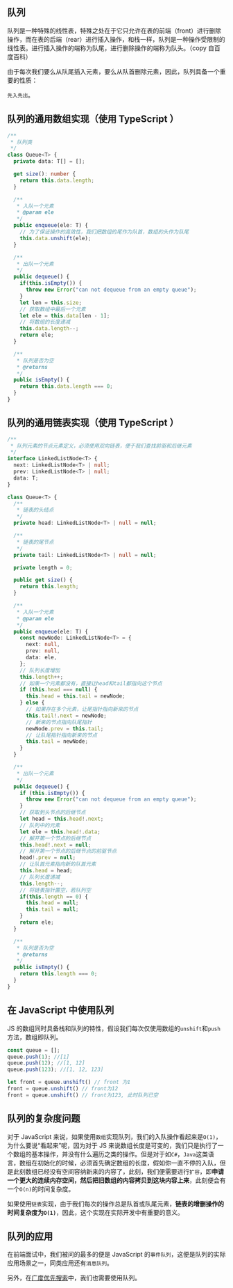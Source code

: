 ## 队列

队列是一种特殊的线性表，特殊之处在于它只允许在表的前端（front）进行删除操作，而在表的后端（rear）进行插入操作，和栈一样，队列是一种操作受限制的线性表。进行插入操作的端称为队尾，进行删除操作的端称为队头。（copy 自百度百科）

由于每次我们要么从队尾插入元素，要么从队首删除元素，因此，队列具备一个重要的性质：

`先入先出`。

## 队列的通用数组实现（使用 TypeScript ）

```TypeScript
/**
 * 队列类
 */
class Queue<T> {
  private data: T[] = [];

  get size(): number {
    return this.data.length;
  }

  /**
   * 入队一个元素
   * @param ele
   */
  public enqueue(ele: T) {
    // 为了保证操作的高效性，我们把数组的尾作为队首，数组的头作为队尾
    this.data.unshift(ele);
  }

  /**
   * 出队一个元素
   */
  public dequeue() {
    if(this.isEmpty()) {
      throw new Error("can not dequeue from an empty queue");
    }
    let len = this.size;
    // 获取数组中最后一个元素
    let ele = this.data[len - 1];
    // 将数组的长度递减
    this.data.length--;
    return ele;
  }

  /**
   * 队列是否为空
   * @returns
   */
  public isEmpty() {
    return this.data.length === 0;
  }
}
```

## 队列的通用链表实现（使用 TypeScript ）

```TypeScript
/**
 * 队列元素的节点元素定义，必须使用双向链表，便于我们查找前驱和后继元素
 */
interface LinkedListNode<T> {
  next: LinkedListNode<T> | null;
  prev: LinkedListNode<T> | null;
  data: T;
}

class Queue<T> {
  /**
   * 链表的头结点
   */
  private head: LinkedListNode<T> | null = null;

  /**
   * 链表的尾节点
   */
  private tail: LinkedListNode<T> | null = null;

  private length = 0;

  public get size() {
    return this.length;
  }

  /**
   * 入队一个元素
   * @param ele
   */
  public enqueue(ele: T) {
    const newNode: LinkedListNode<T> = {
      next: null,
      prev: null,
      data: ele,
    };
    // 队列长度增加
    this.length++;
    // 如果一个元素都没有，直接让head和tail都指向这个节点
    if (this.head === null) {
      this.head = this.tail = newNode;
    } else {
      // 如果存在多个元素，让尾指针指向新来的节点
      this.tail!.next = newNode;
      // 新来的节点指向队尾指针
      newNode.prev = this.tail;
      // 让队尾指针指向新来的节点
      this.tail = newNode;
    }
  }

  /**
   * 出队一个元素
   */
  public dequeue() {
    if (this.isEmpty()) {
      throw new Error("can not dequeue from an empty queue");
    }
    // 获取到头节点的后继节点
    let head = this.head!.next;
    // 队列中的元素
    let ele = this.head!.data;
    // 解开第一个节点的后继节点
    this.head!.next = null;
    // 解开第一个节点的后继节点的前驱节点
    head!.prev = null;
    // 让队首元素指向新的队首元素
    this.head = head;
    // 队列长度递减
    this.length--;
    // 将链表指针置空，若队列空
    if(this.length == 0) {
      this.head = null;
      this.tail = null;
    }
    return ele;
  }

  /**
   * 队列是否为空
   * @returns
   */
  public isEmpty() {
    return this.length === 0;
  }
}
```

## 在 JavaScript 中使用队列

JS 的数组同时具备栈和队列的特性，假设我们每次仅使用数组的`unshift`和`push`方法，数组即队列。

```JavaScript
const queue = [];
queue.push(1); //[1]
queue.push(12); //[1, 12]
queue.push(123); //[1, 12, 123]

let front = queue.unshift() // front 为1
front = queue.unshift() // front为12
front = queue.unshift() // front为123, 此时队列已空
```

## 队列的复杂度问题

对于 JavaScript 来说，如果使用`数组`实现队列，我们的入队操作看起来是`O(1)`，为什么要说“看起来”呢，因为对于 JS 来说数组长度是可变的，我们只是执行了一个数组的基本操作，并没有什么遍历之类的操作。但是对于如`C#`，`Java`这类语言，数组在初始化的时候，必须首先确定数组的长度，假如你一直不停的入队，但是此刻数组已经没有空间容纳新来的内容了，此刻，我们便需要进行`扩容`，即**申请一个更大的连续内存空间，然后把旧数组的内容拷贝到这块内容上来**，此刻便会有一个`O(n)`的时间复杂度。

如果使用`链表`实现，由于我们每次的操作总是队首或队尾元素，**链表的增删操作的时间复杂度为`O(1)`**，因此，这个实现在实际开发中有重要的意义。

## 队列的应用

在前端面试中，我们被问的最多的便是 JavaScript 的`事件队列`，这便是队列的实际应用场景之一，同类应用还有`消息队列`。

另外，在[广度优先搜索](/data-structure/bfs/)中，我们也需要使用队列。
